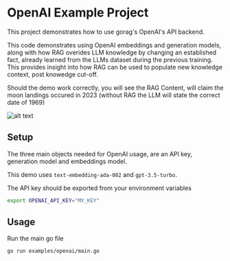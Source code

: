 # OpenAI Example Project

This project demonstrates how to use gorag's OpenAI's API backend.

This code demonstrates using OpenAI embeddings and generation models, along with
how RAG overides LLM knowledge by changing an established fact, already learned
from the LLMs dataset during the previous training. This provides insight into
how RAG can be used to populate new knowledge context, post knowedge cut-off.

Should the demo work correctly, you will see the RAG Content, will claim the 
moon landings occured in 2023 (without RAG the LLM will state the correct date
of 1969)

![alt text](image.png)

## Setup

The three main objects needed for OpenAI usage, are an API key, generation model
and embeddings model.

This demo uses `text-embedding-ada-002` and `gpt-3.5-turbo`.

The API key should be exported from your environment variables

```bash
export OPENAI_API_KEY="MY_KEY"
```


## Usage

Run the main go file

```bash
go run examples/openai/main.go
```